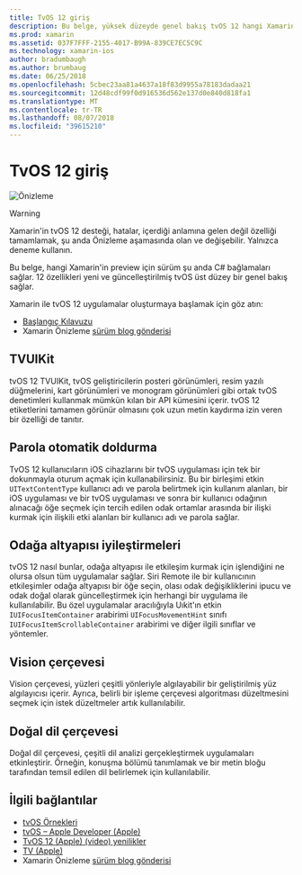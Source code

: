 ```yaml
---
title: TvOS 12 giriş
description: Bu belge, yüksek düzeyde genel bakış tvOS 12 hangi Xamarin'in Önizleme sürümü için yeni ve güncelleştirilmiş özelliklerin birlikte şu anda C# bağlamaları sağlar sağlar.
ms.prod: xamarin
ms.assetid: 037F7FFF-2155-4017-B99A-839CE7EC5C9C
ms.technology: xamarin-ios
author: bradumbaugh
ms.author: brumbaug
ms.date: 06/25/2018
ms.openlocfilehash: 5cbec23aa81a4637a18f83d9955a78183dadaa21
ms.sourcegitcommit: 12d48cdf99f0d916536d562e137d0e840d818fa1
ms.translationtype: MT
ms.contentlocale: tr-TR
ms.lasthandoff: 08/07/2018
ms.locfileid: "39615210"
---
```

# <a name="introduction-to-tvos-12"></a>TvOS 12 giriş

![Önizleme](~/media/shared/preview.png)

> [!WARNING]
> Xamarin'in tvOS 12 desteği, hatalar, içerdiği anlamına gelen değil özelliği tamamlamak, şu anda Önizleme aşamasında olan ve değişebilir. Yalnızca deneme kullanın.

Bu belge, hangi Xamarin'in preview için sürüm şu anda C# bağlamaları sağlar. 12 özellikleri yeni ve güncelleştirilmiş tvOS üst düzey bir genel bakış sağlar.

Xamarin ile tvOS 12 uygulamalar oluşturmaya başlamak için göz atın:

- [Başlangıç Kılavuzu](~/ios/platform/introduction-to-ios12/get-started.md)
- Xamarin Önizleme [sürüm blog gönderisi](https://releases.xamarin.com/preview-release-xcode-10-beta-5/)

## <a name="tvuikit"></a>TVUIKit

tvOS 12 TVUIKit, tvOS geliştiricilerin posteri görünümleri, resim yazılı düğmelerini, kart görünümleri ve monogram görünümleri gibi ortak tvOS denetimleri kullanmak mümkün kılan bir API kümesini içerir. tvOS 12 etiketlerini tamamen görünür olmasını çok uzun metin kaydırma izin veren bir özelliği de tanıtır.

## <a name="password-autofill"></a>Parola otomatik doldurma

TvOS 12 kullanıcıların iOS cihazlarını bir tvOS uygulaması için tek bir dokunmayla oturum açmak için kullanabilirsiniz. Bu bir birleşimi etkin `UITextContentType` kullanıcı adı ve parola belirtmek için kullanım alanları, bir iOS uygulaması ve bir tvOS uygulaması ve sonra bir kullanıcı odağının alınacağı öğe seçmek için tercih edilen odak ortamlar arasında bir ilişki kurmak için ilişkili etki alanları bir kullanıcı adı ve parola sağlar.

## <a name="focus-engine-enhancements"></a>Odağa altyapısı iyileştirmeleri

tvOS 12 nasıl bunlar, odağa altyapısı ile etkileşim kurmak için işlendiğini ne olursa olsun tüm uygulamalar sağlar. Siri Remote ile bir kullanıcının etkileşimler odağa altyapısı bir öğe seçin, olası odak değişikliklerini ipucu ve odak doğal olarak güncelleştirmek için herhangi bir uygulama ile kullanılabilir. Bu özel uygulamalar aracılığıyla Uıkit'ın etkin `IUIFocusItemContainer` arabirimi `UIFocusMovementHint` sınıfı `IUIFocusItemScrollableContainer` arabirimi ve diğer ilgili sınıflar ve yöntemler.

## <a name="vision-framework"></a>Vision çerçevesi

Vision çerçevesi, yüzleri çeşitli yönleriyle algılayabilir bir geliştirilmiş yüz algılayıcısı içerir. Ayrıca, belirli bir işleme çerçevesi algoritması düzeltmesini seçmek için istek düzeltmeler artık kullanılabilir.

## <a name="natural-language-framework"></a>Doğal dil çerçevesi

Doğal dil çerçevesi, çeşitli dil analizi gerçekleştirmek uygulamaları etkinleştirir. Örneğin, konuşma bölümü tanımlamak ve bir metin bloğu tarafından temsil edilen dil belirlemek için kullanılabilir.

## <a name="related-links"></a>İlgili bağlantılar

- [tvOS Örnekleri](https://developer.xamarin.com/samples/tvos/all/)
- [tvOS – Apple Developer (Apple)](https://developer.apple.com/tvos/)
- [TvOS 12 (Apple) (video) yenilikler](https://developer.apple.com/videos/play/wwdc2018/208/)
- [TV (Apple)](https://www.apple.com/tv/)
- Xamarin Önizleme [sürüm blog gönderisi](https://releases.xamarin.com/preview-release-xcode-10-beta-5/)
